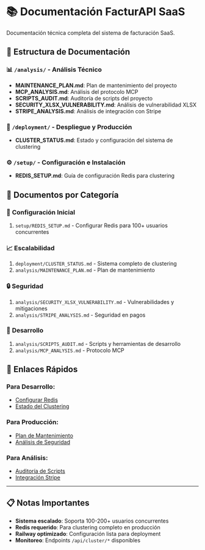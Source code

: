 # 📚 Documentación FacturAPI SaaS

Documentación técnica completa del sistema de facturación SaaS.

## 📁 Estructura de Documentación

### 📊 `/analysis/` - Análisis Técnico

- **MAINTENANCE_PLAN.md**: Plan de mantenimiento del proyecto
- **MCP_ANALYSIS.md**: Análisis del protocolo MCP
- **SCRIPTS_AUDIT.md**: Auditoría de scripts del proyecto
- **SECURITY_XLSX_VULNERABILITY.md**: Análisis de vulnerabilidad XLSX
- **STRIPE_ANALYSIS.md**: Análisis de integración con Stripe

### 🚀 `/deployment/` - Despliegue y Producción

- **CLUSTER_STATUS.md**: Estado y configuración del sistema de clustering

### ⚙️ `/setup/` - Configuración e Instalación

- **REDIS_SETUP.md**: Guía de configuración Redis para clustering

## 🎯 Documentos por Categoría

### 🔧 **Configuración Inicial**

1. `setup/REDIS_SETUP.md` - Configurar Redis para 100+ usuarios concurrentes

### 📈 **Escalabilidad**

1. `deployment/CLUSTER_STATUS.md` - Sistema completo de clustering
2. `analysis/MAINTENANCE_PLAN.md` - Plan de mantenimiento

### 🔒 **Seguridad**

1. `analysis/SECURITY_XLSX_VULNERABILITY.md` - Vulnerabilidades y mitigaciones
2. `analysis/STRIPE_ANALYSIS.md` - Seguridad en pagos

### 🧪 **Desarrollo**

1. `analysis/SCRIPTS_AUDIT.md` - Scripts y herramientas de desarrollo
2. `analysis/MCP_ANALYSIS.md` - Protocolo MCP

## 🚀 Enlaces Rápidos

### Para Desarrollo:

- [Configurar Redis](setup/REDIS_SETUP.md)
- [Estado del Clustering](deployment/CLUSTER_STATUS.md)

### Para Producción:

- [Plan de Mantenimiento](analysis/MAINTENANCE_PLAN.md)
- [Análisis de Seguridad](analysis/SECURITY_XLSX_VULNERABILITY.md)

### Para Análisis:

- [Auditoría de Scripts](analysis/SCRIPTS_AUDIT.md)
- [Integración Stripe](analysis/STRIPE_ANALYSIS.md)

---

## 📋 Notas Importantes

- **Sistema escalado**: Soporta 100-200+ usuarios concurrentes
- **Redis requerido**: Para clustering completo en producción
- **Railway optimizado**: Configuración lista para deployment
- **Monitoreo**: Endpoints `/api/cluster/*` disponibles
